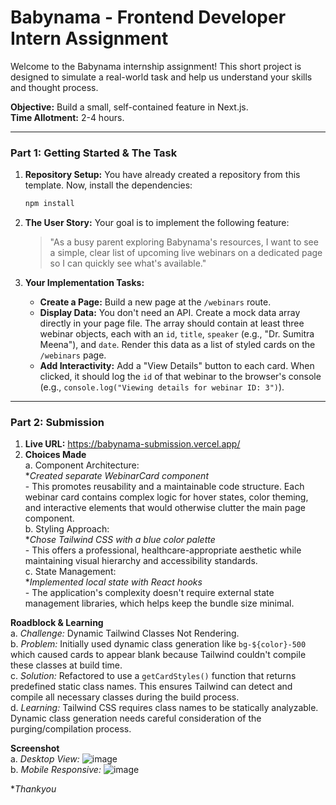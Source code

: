 # Babynama - Frontend Developer Intern Assignment

Welcome to the Babynama internship assignment! This short project is designed to simulate a real-world task and help us understand your skills and thought process.

**Objective:** Build a small, self-contained feature in Next.js.  
**Time Allotment:** 2-4 hours.

---

### **Part 1: Getting Started & The Task**

1.  **Repository Setup:** You have already created a repository from this template. Now, install the dependencies:
    ```bash
    npm install
    ```
2.  **The User Story:** Your goal is to implement the following feature:
    > "As a busy parent exploring Babynama's resources, I want to see a simple, clear list of upcoming live webinars on a dedicated page so I can quickly see what's available."

3.  **Your Implementation Tasks:**
    * **Create a Page:** Build a new page at the `/webinars` route.
    * **Display Data:** You don't need an API. Create a mock data array directly in your page file. The array should contain at least three webinar objects, each with an `id`, `title`, `speaker` (e.g., "Dr. Sumitra Meena"), and `date`. Render this data as a list of styled cards on the `/webinars` page.
    * **Add Interactivity:** Add a "View Details" button to each card. When clicked, it should log the `id` of that webinar to the browser's console (e.g., `console.log("Viewing details for webinar ID: 3")`).

---

### **Part 2: Submission**
 
1. **Live URL:** https://babynama-submission.vercel.app/  
2. **Choices Made**  
       a. Component Architecture:  
        **Created separate WebinarCard component*  
         - This promotes reusability and a maintainable code structure. Each webinar card contains complex logic for hover states, color theming, and interactive elements that would otherwise clutter the main page component.  
       b. Styling Approach:  
        **Chose Tailwind CSS with a blue color palette*  
         - This offers a professional, healthcare-appropriate aesthetic while maintaining visual hierarchy and accessibility standards.  
       c. State Management:  
        **Implemented local state with React hooks*  
         - The application's complexity doesn't require external state management libraries, which helps keep the bundle size minimal.  

**Roadblock & Learning**    
      a. *Challenge:* Dynamic Tailwind Classes Not Rendering.  
      b. *Problem:* Initially used dynamic class generation like `bg-${color}-500` which caused cards to appear blank because Tailwind couldn't compile these classes at build time.  
      c. *Solution:* Refactored to use a `getCardStyles()` function that returns predefined static class names. This ensures Tailwind can detect and compile all necessary classes during the build process.  
      d. *Learning:* Tailwind CSS requires class names to be statically analyzable. Dynamic class generation needs careful consideration of the purging/compilation process.  


**Screenshot**  
     a. *Desktop View:* ![image](https://github.com/user-attachments/assets/ca844a9c-5c15-486f-ada4-6413bf5a1fff)  
     b. *Mobile Responsive:* ![image](https://github.com/user-attachments/assets/a3741a58-0049-459d-b3bb-d20e4ab44314)  


**Thankyou*  



